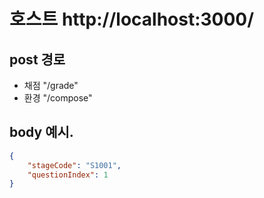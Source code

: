 # 호스트 http://localhost:3000/

## post 경로

-   채점 "/grade"
-   환경 "/compose"

## body 예시.

```json
{
    "stageCode": "S1001",
    "questionIndex": 1
}
```
